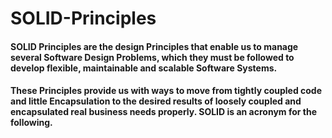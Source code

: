 # SOLID-Principles

 #### SOLID Principles are the design Principles that enable us to manage several Software Design Problems, which they must be followed to develop flexible, maintainable and scalable Software Systems.

 #### These Principles provide us with ways to move from tightly coupled code and little Encapsulation to the desired results of loosely coupled and encapsulated real business needs properly. SOLID is an acronym for the following.
